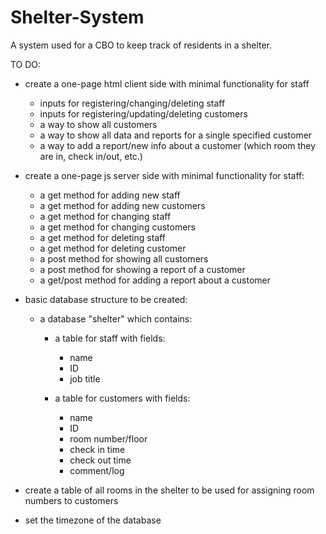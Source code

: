 # Shelter-System
A system used for a CBO to keep track of residents in a shelter.


TO DO:
- create a one-page html client side with minimal functionality for staff
    - inputs for registering/changing/deleting staff
    - inputs for registering/updating/deleting customers
    - a way to show all customers
    - a way to show all data and reports for a single specified customer 
    - a way to add a report/new info about a customer (which room they are in, check in/out, etc.)

- create a one-page js server side with minimal functionality for staff:
    - a get method for adding new staff
    - a get method for adding new customers
    - a get method for changing staff
    - a get method for changing customers
    - a get method for deleting staff
    - a get method for deleting customer
    - a post method for showing all customers
    - a post method for showing a report of a customer
    - a get/post method for adding a report about a customer
    
- basic database structure to be created:
    - a database "shelter" which contains:
        - a table for staff with fields:
            - name
            - ID
            - job title
    
        - a table for customers with fields:
            - name
            - ID
            - room number/floor
            - check in time
            - check out time
            - comment/log

- create a table of all rooms in the shelter to be used for assigning room numbers to customers
- set the timezone of the database

